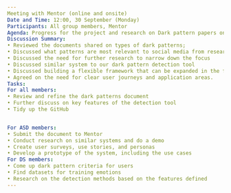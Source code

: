 ```yaml
---
Meeting with Mentor (online and onsite)
Date and Time: 12:00, 30 September (Monday)
Participants: All group members, Mentor
Agenda: Progress for the project and research on Dark pattern papers on social media
Discussion Summary:
• Reviewed the documents shared on types of dark patterns;
• Discussed what patterns are most relevant to social media from research papers.
• Discussed the need for further research to narrow down the focus
• Discussed similar system to our dark pattern detection tool
• Discussed building a flexible framework that can be expanded in the future.
• Agreed on the need for clear user journeys and application areas.
Tasks:
For all members:
• Review and refine the dark patterns document
• Further discuss on key features of the detection tool
• Tidy up the GitHub


For ASD members:
• Submit the document to Mentor
• Conduct research on similar systems and do a demo
• Create user surveys, use stories, and personas
• Develop a prototype of the system, including the use cases
For DS members:
• Come up dark pattern criteria for users
• Find datasets for training emotions
• Research on the detection methods based on the features defined
---
```


